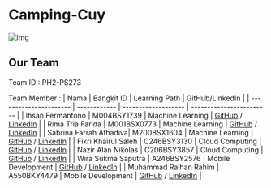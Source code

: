 # Camping-Cuy
![img](Machine_Learning/logo.png)
## Our Team
 Team ID : PH2-PS273
 
 Team Member : 
| Nama                   | Bangkit ID   | Learning Path      | GitHub/LinkedIn          |
| ---------------------- | ------------ | ------------------- | ------------------------ |
| Ihsan Fermantono       | M004BSY1739  | Machine Learning    | [GitHub](https://github.com/ihsanfermanto) / [LinkedIn](https://www.linkedin.com/in/ihsanfermantono)          |
| Rima Tria Farida       | M001BSX0773  | Machine Learning    | [GitHub](https://github.com/rimatriafarida) / [LinkedIn](https://www.linkedin.com/in/rimatriaf)               |
| Sabrina Farrah Athadiva| M200BSX1604  | Machine Learning    | [GitHub](https://github.com/sabrinafarrah) / [LinkedIn](https://www.linkedin.com/in/sabrinafarraha)           |
| Fikri Khairul Saleh    | C246BSY3130  | Cloud Computing     | [GitHub](https://github.com/fikriks) / [LinkedIn](https://www.linkedin.com/in/fikri-khairul-shaleh)           |
| Nazir Alan Nikolas     | C206BSY3857  | Cloud Computing     | [GitHub](https://github.com/alanniko) / [LinkedIn](https://www.linkedin.com/in/nazir-alan-nikolas)            |
| Wira Sukma Saputra     | A246BSY2576  | Mobile Development  | [GitHub](https://github.com/wirasukma) / [LinkedIn](https://www.linkedin.com/in/wira-sukma-saputra-82a980214) |
| Muhammad Raihan Rahim  | A550BKY4479  | Mobile Development  | [GitHub](https://github.com/mraihanrahim) / [LinkedIn](https://www.linkedin.com/in/muhammad-raihan-381815220) |
